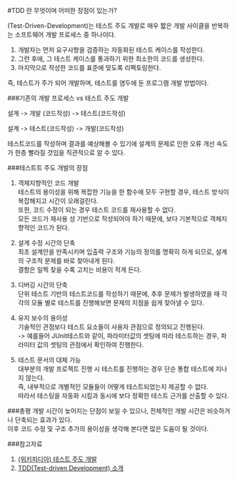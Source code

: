 #TDD 란 무엇이며 어떠한 장점이 있는가?  
  
(Test-Driven-Development)는 테스트 주도 개발로 매우 짧은 개발 사이클을 반복하는 소프트웨어 개발 프로세스 중 하나이다.  

1. 개발자는 먼저 요구사항을 검증하는 자동화된 테스트 케이스를 작성한다.  
2. 그런 후에, 그 테스트 케이스를 통과하기 위한 최소한의 코드를 생성한다.  
3. 마지막으로 작성한 코드를 표준에 맞도록 리팩토링한다.  
  
즉, 테스트가 주가 되어 개발하며, 테스트를 염두에 둔 프로그램 개발 방법이다.  
  
  
###기존의 개발 프로세스 vs 테스트 주도 개발  
  
설계 -> 개발 (코드작성) -> 테스트(코드작성)  
  
설계 -> 테스트(코드작성) -> 개발(코드작성)  

테스트코드를 작성하며 결과를 예상해볼 수 있기에 설계의 문제로 인한 오류 개선 속도가 한층 빨라질 것임을 직관적으로 알 수 있다.  
  
  
###테스트트 주도 개발의 장점  
1. 객체지향적인 코드 개발  
테스트의 용이성을 위해 복잡한 기능을 한 함수에 모두 구현할 경우, 테스트 방식이 복잡해지고 시간이 오래걸린다.  
또한, 코드 수정이 되는 경우 테스트 코드를 재사용할 수 없다.  
모든 코드가 재사용 성 기반으로 작성되어야 하기 때문에, 보다 기본적으로 객체지향적인 코드가 된다.  
  
2. 설계 수정 시간의 단축  
최초 설계안을 만족시키며 입출력 구조와 기능의 정의를 명확히 하게 되므로, 설계의 구조적 문제를 바로 찾아내게 된다.  
결함은 일찍 찾을 수록 고치는 비용이 적게 든다.  
  
3. 디버깅 시간의 단축  
단위 테스트 기반의 테스트코드를 작성하기 때문에, 추후 문제가 발생하였을 때 각각의 모듈 별로 테스트를 진행해보면 문제의 지점을 쉽게 찾아낼 수 있다.  
  
4. 유지 보수의 용이성  
기술적인 관점보다 테스트 요소들이 사용자 관점으로 정의되고 진행된다.  
-> 예를들어 JUnit테스트와 같이, 파라미터값의 셋팅에 따라 테스트하는 경우, 파라미터 값의 셋팅의 관점에서 확인하여 진행한다.  
  
5. 테스트 문서의 대체 가능  
대부분의 개발 프로젝트 진행 시 테스트를 진행하는 경우 단순 통합 테스트에 지나지 않는다.  
즉, 내부적으로 개별적인 모듈들이 어떻게 테스트되었는지 제공할 수 없다.  
따라서 테스팅을 자동화 시킴과 동시에 보다 정확한 테스트 근거를 산출할 수 있다.  
  
###총평
개발 시간이 늦어지는 단점이 보일 수 있으나, 전체적인 개발 시간은 비슷하거나 단축되는 효과가 있다.  
이후 코드 수정 및 구조 추가의 용이성을 생각해 본다면 많은 도움이 될 것이다.  
  
  
###참고자료
1. [(위키피디아) 테스트 주도 개발](https://ko.wikipedia.org/wiki/%ED%85%8C%EC%8A%A4%ED%8A%B8_%EC%A3%BC%EB%8F%84_%EA%B0%9C%EB%B0%9C)   
2. [TDD(Test-driven Development) 소개](https://m.blog.naver.com/PostView.nhn?blogId=suresofttech&logNo=221569611618&proxyReferer=https:%2F%2Fwww.google.co.kr%2F)  
